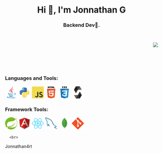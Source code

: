 <h1 align="center">Hi 👋, I'm Jonnathan G</h1>
<h3 align="center">Backend Dev🌟.</h3>
<br>
<p>
  <img align="right" src="https://as1.ftcdn.net/v2/jpg/03/52/39/00/1000_F_352390061_Bem8aYkzfGhIObTC4fXhf0PmKQjWM1wN.jpg" />
 <br><br>
</p>
<br>
<h3 align="left"><br>Languages and Tools:</h3>
<div style="display: inline-block;">
  <img src="https://raw.githubusercontent.com/devicons/devicon/master/icons/java/java-original.svg" alt="java"
    width="40" height="40" /> <!-- Java logo -->
  <img src="https://raw.githubusercontent.com/devicons/devicon/master/icons/python/python-original.svg" alt="python"
    width="40" height="40" /> <!-- Python logo -->
  <img src="https://raw.githubusercontent.com/devicons/devicon/master/icons/javascript/javascript-original.svg"
    alt="javascript" width="40" height="40" /> <!-- JavaScript logo -->
  <img src="https://raw.githubusercontent.com/devicons/devicon/master/icons/html5/html5-original-wordmark.svg"
    alt="html5" width="40" height="40" /> <!-- HTML logo -->
  <img src="https://raw.githubusercontent.com/devicons/devicon/master/icons/css3/css3-original-wordmark.svg" alt="css3"
    width="40" height="40" /> <!-- CSS logo -->
  <img src="https://raw.githubusercontent.com/devicons/devicon/master/icons/solidity/solidity-original.svg" alt="solidity"
    width="40" height="40" /> <!-- Solidity logo -->
</div>

  <br>
<h3 align="left">Framework Tools:</h3>
<img src="https://raw.githubusercontent.com/devicons/devicon/master/icons/spring/spring-original.svg" alt="spring"
  width="40" height="40" /> <!-- Spring logo -->
<img src="https://raw.githubusercontent.com/devicons/devicon/master/icons/angularjs/angularjs-original.svg"
  alt="angular" width="40" height="40" /> <!-- Angular logo -->
<img src="https://raw.githubusercontent.com/devicons/devicon/master/icons/react/react-original.svg" alt="react"
  width="40" height="40" /> <!-- React logo -->
<img src="https://raw.githubusercontent.com/devicons/devicon/master/icons/mysql/mysql-original.svg" alt="mysql"
  width="40" height="40" /> <!-- MySQL logo -->
<img src="https://raw.githubusercontent.com/devicons/devicon/master/icons/mongodb/mongodb-original.svg"
  alt="mongodb" width="40" height="40" /> <!-- MongoDB logo -->
<img src="https://raw.githubusercontent.com/devicons/devicon/master/icons/git/git-original.svg" alt="git"
  width="40" height="40" /> <!-- Git logo -->


      <br>
Jonnathan4rt
